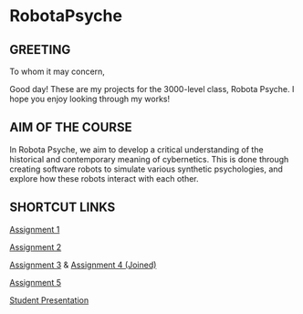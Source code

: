 # RobotaPsyche

## GREETING
To whom it may concern,

Good day! These are my projects for the 3000-level class, Robota Psyche. I hope you enjoy looking through my works!

## AIM OF THE COURSE
In Robota Psyche, we aim to develop a critical understanding of the historical and contemporary meaning of cybernetics. This is done through creating software robots to simulate various synthetic psychologies,  and explore how these robots interact with each other.

## SHORTCUT LINKS
[Assignment 1](https://github.com/katieferreol/RobotaPsyche/tree/main/February%208)

[Assignment 2](https://github.com/katieferreol/RobotaPsyche/tree/main/February%2015)

[Assignment 3](https://github.com/katieferreol/RobotaPsyche/tree/main/February%2022)
& [Assignment 4 (Joined)](https://github.com/katieferreol/RobotaPsyche/tree/main/March%201)

[Assignment 5](https://github.com/katieferreol/RobotaPsyche/tree/main/March%2017)

[Student Presentation](https://docs.google.com/presentation/d/1zy8LJ7cIpth7SdKH7E0uMflBc_Pdl7Wwzu7nya6Nlps/edit?usp=sharing)
